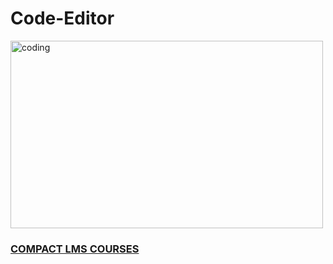 # Code-Editor

<img align="center" alt="coding" width="500"  height="300" src="https://blogger.googleusercontent.com/img/b/R29vZ2xl/AVvXsEgdqbGZymtGvq6g4jd3E789BLqz54OUr5eVCdlB3y6bH4fc9xxios4Z_WgtaAm5Az2vC_HIjaXiPru4iu_w6ZhFe5W7iODB99xqm7-tNdunj2zq7JQZJQyBINV8iNQBVlwkNDxEvpvK83sE5NhABU6fxpuq4WZAbt2TGDUTdPSznHZlpxtFmkT2sptxzWbl/s800/code.gif">

### [COMPACT LMS COURSES](https://youtu.be/QEXC9WYxaB8)
